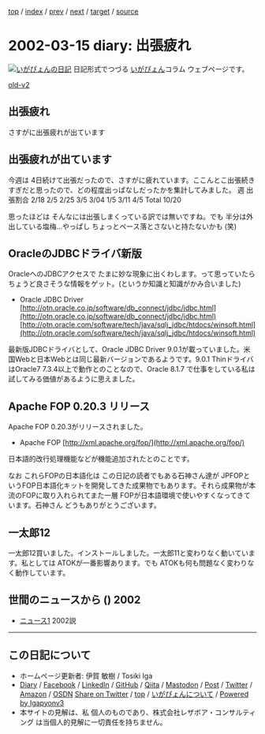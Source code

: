 [top](../index.html) 
 / [index](index.html) 
 / [prev](ig020310.html) 
 / [next](ig020319.html) 
 / [target](https://www.igapyon.jp/igapyon/diary/2002/ig020315.html) 
 / [source](https://github.com/igapyon/diary/blob/master/2002/ig020315.src.md) 

2002-03-15 diary: 出張疲れ
=====================================================================================================
[![いがぴょんの日記](https://www.igapyon.jp/igapyon/diary/images/iga202308_64.jpg "いがぴょん")](https://www.igapyon.jp/igapyon/diary/memo/memoigapyon.html) 日記形式でつづる [いがぴょん](https://www.igapyon.jp/igapyon/diary/memo/memoigapyon.html)コラム ウェブページです。

[old-v2](ig020315-orig.html)

## 出張疲れ

さすがに出張疲れが出ています


## 出張疲れが出ています

今週は 4日続けて出張だったので、さすがに疲れています。ここんとこ出張続きすぎだと思ったので、どの程度出っぱなしだったかを集計してみました。
週
出張割合
2/18
2/5
2/25
3/5
3/04
1/5
3/11
4/5
Total
10/20

思ったほどは そんなには出張しまくっている訳では無いですね。でも 半分は外出している塩梅…やっぱし ちょっとペース落とさないと持たないかも (笑)

## OracleのJDBCドライバ新版

OracleへのJDBCアクセスで たまに妙な現象に出くわします。って思っていたらちょうど良さそうな情報をゲット。(というか知識と知識がかみ合いました)

* Oracle JDBC Driver
  [http://otn.oracle.co.jp/software/db_connect/jdbc/jdbc.html](http://otn.oracle.co.jp/software/db_connect/jdbc/jdbc.html)
  [http://otn.oracle.com/software/tech/java/sqlj_jdbc/htdocs/winsoft.html](http://otn.oracle.com/software/tech/java/sqlj_jdbc/htdocs/winsoft.html)

最新版JDBCドライバとして、Oracle JDBC Driver 9.0.1が載っていました。米国Webと日本Webとは同じ最新バージョンであるようです。9.0.1
ThinドライバはOracle7 7.3.4以上で動作とのことなので、Oracle 8.1.7 で仕事をしている私は試してみる価値があるように思えました。

## Apache FOP 0.20.3 リリース

Apache FOP 0.20.3がリリースされました。

* Apache FOP
  [http://xml.apache.org/fop/](http://xml.apache.org/fop/)

日本語的改行処理機能などが機能追加されたとのことです。

なお これらFOPの日本語化は この日記の読者でもある石神さん達が JPFOPというFOP日本語化キットを開発してきた成果物でもあります。それら成果物が本流のFOPに取り入れられてまた一層 FOPが日本語環境で使いやすくなってきています。石神さん どうもありがとうございます。

## 一太郎12

一太郎12買いました。インストールしました。一太郎11と変わりなく動いています。私としては ATOKが一番影響あります。でも ATOKも何も問題なく変わりなく動作しています。

## 世間のニュースから () 2002

* [ニュース1](URI1)  2002説


----------------------------------------------------------------------------------------------------

## この日記について

* ホームページ更新者: 伊賀 敏樹 / Tosiki Iga
* [Diary](https://www.igapyon.jp/igapyon/diary/) / [Facebook](https://www.facebook.com/igapyon) / [LinkedIn](https://www.linkedin.com/in/toshikiiga) / [GitHub](https://github.com/igapyon) / [Qiita](https://qiita.com/igapyon) / [Mastodon](https://social.vivaldi.net/@igapyon) / [Post](https://post.news/igapyon) / [Twitter](https://twitter.com/ToshikiIga) / [Amazon](https://www.amazon.co.jp/%E4%BC%8A%E8%B3%80-%E6%95%8F%E6%A8%B9/e/B004LTQWCQ) / [OSDN](https://ja.osdn.net/users/iga/)
[Share on Twitter](https://twitter.com/intent/tweet?hashtags=igapyon%2Cdiary%2C%E3%81%84%E3%81%8C%E3%81%B4%E3%82%87%E3%82%93&text=%E5%87%BA%E5%BC%B5%E7%96%B2%E3%82%8C&url=https%3A%2F%2Fwww.igapyon.jp%2Figapyon%2Fdiary%2F2002%2Fig020315.html) / [top](../index.html) / [いがぴょんについて](https://www.igapyon.jp/igapyon/diary/memo/memoigapyon.html) / [Powered by Igapyonv3](https://github.com/igapyon/igapyonv3)
* 本サイトの見解は、私 個人のものであり、株式会社レザボア・コンサルティング は当個人的見解に一切責任を持ちません。 
